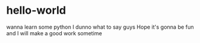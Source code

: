# hello-world
wanna learn some python
I dunno what to say guys
Hope it's gonna be fun and I will make a good work sometime
